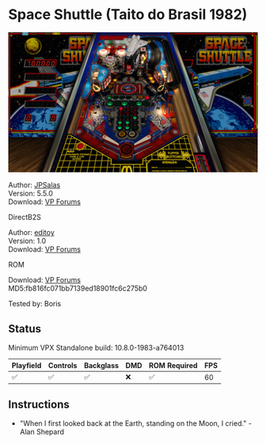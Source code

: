 # Space Shuttle (Taito do Brasil 1982)

![Table Preview](../../images/vpx-spaceshuttletaito.png)

Author: [JPSalas](https://www.vpforums.org/index.php?showuser=277)  
Version: 5.5.0  
Download: [VP Forums](https://www.vpforums.org/index.php?app=downloads&showfile=13644)

DirectB2S

Author: [editoy](https://www.vpforums.org/index.php?showuser=80626)  
Version: 1.0  
Download: [VP Forums](https://www.vpforums.org/index.php?app=downloads&showfile=13653)

ROM

Download: [VP Forums](https://www.vpforums.org/index.php?app=downloads&showfile=585)  
MD5:fb816fc071bb7139ed18901fc6c275b0

Tested by: Boris

## Status 

Minimum VPX Standalone build: 10.8.0-1983-a764013

| Playfield | Controls | Backglass | DMD | ROM Required | FPS | 
|-----------|----------|-----------|-----|--------------|-----|
| :white_check_mark: | :white_check_mark: | :white_check_mark: | :x: | :white_check_mark: | 60 |

## Instructions

- "When I first looked back at the Earth, standing on the Moon, I cried." -Alan Shepard

